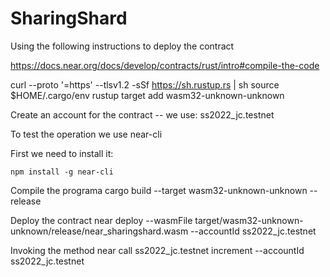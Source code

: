 # SharingShard

Using the following instructions to deploy the contract

https://docs.near.org/docs/develop/contracts/rust/intro#compile-the-code

curl --proto '=https' --tlsv1.2 -sSf https://sh.rustup.rs | sh
source $HOME/.cargo/env
rustup target add wasm32-unknown-unknown

Create an account for the contract
-- we use: ss2022_jc.testnet

To test the operation we use 
near-cli

First we need to install it:

    npm install -g near-cli

Compile the programa
    cargo build --target wasm32-unknown-unknown --release

Deploy the contract
near deploy --wasmFile target/wasm32-unknown-unknown/release/near_sharingshard.wasm --accountId ss2022_jc.testnet

Invoking the method
near call ss2022_jc.testnet increment --accountId ss2022_jc.testnet
